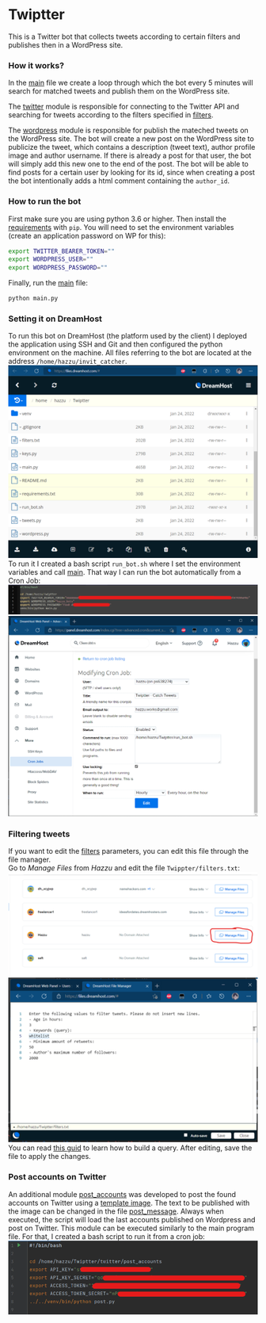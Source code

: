 # Twiptter
This is a Twitter bot that collects tweets according to certain filters and publishes then in a WordPress site.
### How it works?
In the [main](main.py) file we create a loop through which the bot every 5 minutes will search for matched tweets and publish them on the WordPress site.

The [twitter](twitter) module is responsible for connecting to the Twitter API and searching for tweets according to the filters specified in [filters](twitter/filters.txt).

The [wordpress](wordpress) module is responsible for publish the mateched tweets on the WordPress site. The bot will create a new post on the WordPress site to publicize the tweet, which contains a description (tweet text), author profile image and author username. If there is already a post for that user, the bot will simply add this new one to the end of the post. The bot will be able to find posts for a certain user by looking for its id, since when creating a post the bot intentionally adds a html comment containing the `author_id`.
### How to run the bot
First make sure you are using python 3.6 or higher. Then install the [requirements](requirements.txt) with `pip`.
You will need to set the environment variables (create an application password on WP for this):
```bash
export TWITTER_BEARER_TOKEN=""
export WORDPRESS_USER=""
export WORDPRESS_PASSWORD=""
```
Finally, run the [main](main.py) file:
```bash
python main.py
```
### Setting it on DreamHost
To run this bot on DreamHost (the platform used by the client) I deployed the application using SSH and Git and then configured the python environment on the machine. All files referring to the bot are located at the address `/home/hazzu/invit_catcher`.
![files](imgs/files.png)
To run it I created a bash script `run_bot.sh` where I set the environment variables and call [main](main.py). That way I can run the bot automatically from a Cron Job:
![run_bot](imgs/run_twiptter.png)
![cron_job](imgs/cron_job.png)

### Filtering tweets
If you want to edit the [filters](twitter/filters.txt) parameters, you can edit this file through the file manager. \
Go to *Manage Files* from *Hazzu* and edit the file `Twippter/filters.txt`:
![manage_files](imgs/manage_files.png)
![edit_channel_ids](imgs/edit_filters.png)
 You can read [this guid](https://developer.twitter.com/en/docs/twitter-api/tweets/search/integrate/build-a-query) to learn how to build a query. After editing, save the file to apply the changes.

### Post accounts on Twitter
An additional module [post_accounts](twitter/post_accounts) was developed to post the found accounts on Twitter using a [template image](twitter/post_accounts/model_accounts_post.png).
The text to be published with the image can be changed in the file [post_message](twitter/post_accounts/post_message.txt). Always when executed, the script will load the last accounts published on Wordpress and post on Twitter. This module can be executed similarly to the main program file. For that, I created a bash script to run it from a cron job: ![run_post_accounts](imgs/run_post_accounts.png)